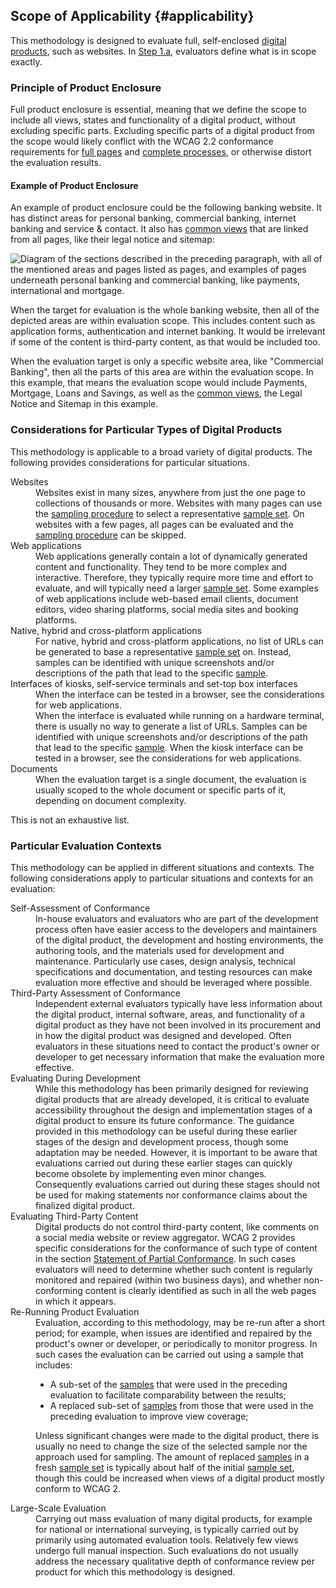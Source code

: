 ## Scope of Applicability {#applicability}

This methodology is designed to evaluate full, self-enclosed [digital products](#digital-product), such as websites. In [Step 1.a](#step1a), evaluators define what is in scope exactly. 

### Principle of Product Enclosure

Full product enclosure is essential, meaning that we define the scope to include all views, states and functionality of a digital product, without excluding specific parts. Excluding specific parts of a digital product from the scope would likely conflict with the WCAG 2.2 conformance requirements for [full pages](https://www.w3.org/TR/WCAG22/#cc2) and [complete processes](https://www.w3.org/TR/WCAG22/#cc3), or otherwise distort the evaluation results.

#### Example of Product Enclosure

An example of product enclosure could be the following banking website. It has distinct areas for personal banking, commercial banking, internet banking and service &amp; contact. It also has [common views](#common) that are linked from all pages, like their legal notice and sitemap:

<img src="images/website.svg" alt="Diagram of the sections described in the preceding paragraph, with all of the mentioned areas and pages listed as pages, and examples of pages underneath personal banking and commercial banking, like payments, international and mortgage." style="max-width: 100%;" />

When the target for evaluation is the whole banking website, then all of the depicted areas are within evaluation scope. This includes content such as application forms, authentication and internet banking. It would be irrelevant if some of the content is third-party content, as that would be included too. 

When the evaluation target is only a specific website area, like "Commercial Banking", then all the parts of this area are within the evaluation scope. In this example, that means the evaluation scope would include Payments, Mortgage, Loans and Savings, as well as the [common views](#common), the Legal Notice and Sitemap in this example.

### Considerations for Particular Types of Digital Products

This methodology is applicable to a broad variety of digital products. The following provides considerations for particular situations. 

<dl class="considerations-particular-products">
	<div>
		<dt><img src="images/icon-website.svg" alt="">Websites</dt>
		<dd>Websites exist in many sizes, anywhere from just the one page to collections of thousands or more. Websites with many pages can use the <a href="#step3">sampling procedure</a> to select a representative <a href="#sampleset">sample set</a>. On websites with a few pages, all pages can be evaluated and the <a href="#step3">sampling procedure</a> can be skipped. </dd>
	</div>
	<div>
		<dt><img src="images/icon-web-app.svg" alt="">Web applications</dt>
		<dd>Web applications generally contain a lot of dynamically generated content and functionality. They tend to be more complex and interactive. Therefore, they typically require more time and effort to evaluate, and will typically need a larger <a href="#sampleset">sample set</a>. Some examples of web applications include web-based email clients, document editors, video sharing platforms, social media sites and booking platforms.
		</dd>
	</div>
	<div>
		<dt><img src="images/icon-native-app.svg" alt="">Native, hybrid and cross-platform applications</dt>
		<dd>For native, hybrid and cross-platform applications, no list of URLs can be generated to base a representative <a href="#sampleset">sample set</a> on. Instead, samples can be identified with unique screenshots and/or descriptions of the path that lead to the specific <a href="#sample">sample</a>.</dd>
	</div>
	<div>
		<dt><img src="images/icon-kiosk.svg" alt="">Interfaces of kiosks, self-service terminals and set-top box interfaces</dt>
		<dd>When the interface can be tested in a browser, see the considerations for web applications.</dd>
		<dd>When the interface is evaluated while running on a hardware terminal, there is usually no way to generate a list of URLs. Samples can be identified with unique screenshots and/or descriptions of the path that lead to the specific <a href="#sample">sample</a>. When the kiosk interface can be tested in a browser, see the considerations for web applications.</dd>
	</div>
	<div>
		<dt><img src="images/icon-docs.svg" alt="">Documents</dt>
		<dd>When the evaluation target is a single document, the evaluation is usually scoped to the whole document or specific parts of it, depending on document complexity.</dd>
	</div>
</dl>

<div class="note">This is not an exhaustive list.</div>

### Particular Evaluation Contexts

This methodology can be applied in different situations and contexts. The following considerations apply to particular situations and contexts for an evaluation:

<dl>

<dt>Self-Assessment of Conformance</dt>
<dd>In-house evaluators and evaluators who are part of the development process often have easier access to the developers and maintainers of the digital product, the development and hosting environments, the authoring tools, and the materials used for development and maintenance. Particularly use cases, design analysis, technical specifications and documentation, and testing resources can make evaluation more effective and should be leveraged where possible.</dd>

<dt>Third-Party Assessment of Conformance</dt>
<dd>Independent external evaluators typically have less information about the digital product, internal software, areas, and functionality of a digital product as they have not been involved in its procurement and in how the digital product was designed and developed. Often evaluators in these situations need to contact the product's owner or developer to get necessary information that make the evaluation more effective.</dd>

<dt>Evaluating During Development</dt>
<dd>While this methodology has been primarily designed for reviewing digital products that are already developed, it is critical to evaluate accessibility throughout the design and implementation stages of a digital product to ensure its future conformance. The guidance provided in this methodology can be useful during these earlier stages of the design and development process, though some adaptation may be needed. However, it is important to be aware that evaluations carried out during these earlier stages can quickly become obsolete by implementing even minor changes. Consequently evaluations carried out during these stages should not be used for making statements nor conformance claims about the finalized digital product.</dd>

<dt>Evaluating Third-Party Content</dt>
<dd>Digital products do not control third-party content, like comments on a social media website or review aggregator. WCAG 2 provides specific considerations for the conformance of such type of content in the section <a href="https://www.w3.org/TR/WCAG22/#conformance-partial">Statement of Partial Conformance</a>. In such cases evaluators will need to determine whether such content is regularly monitored and repaired (within two business days), and whether non-conforming content is clearly identified as such in all the web pages in which it appears.</dd>

<dt>Re-Running Product Evaluation</dt>
<dd>Evaluation, according to this methodology, may be re-run after a short period; for example, when issues are identified and repaired by the product's owner or developer, or periodically to monitor progress. In such cases the evaluation can be carried out using a sample that includes:

* A sub-set of the <a href="#sample">samples</a> that were used in the preceding evaluation to facilitate comparability between the results;
* A replaced sub-set of <a href="#sample">samples</a> from those that were used in the preceding evaluation to improve view coverage;

Unless significant changes were made to the digital product, there is usually no need to change the size of the selected sample nor the approach used for sampling. The amount of replaced <a href="#sample">samples</a> in a fresh <a href="#sampleset">sample set</a> is typically about half of the initial <a href="#sampleset">sample set</a>, though this could be increased when views of a digital product mostly conform to WCAG 2.</dd>

<dt>Large-Scale Evaluation</dt>
<dd>Carrying out mass evaluation of many digital products, for example for national or international surveying, is typically carried out by primarily using automated evaluation tools. Relatively few views undergo full manual inspection. Such evaluations do not usually address the necessary qualitative depth of conformance review per product for which this methodology is designed.</dd>
</dl>